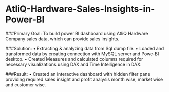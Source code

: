 # AtliQ-Hardware-Sales-Insights-in-Power-BI

###Primary Goal: To build power BI dashboard using AtliQ Hardware Company sales data, which can provide sales insights.

###Solution: 
•	Extracting & analyzing data from Sql dump file.
•	Loaded and transformed data by creating connection with MySQL server and Powe-BI desktop.
•	Created Measures and calculated columns required for necessary visualizations using DAX and Time Intelligence in DAX.

###Result:
•	Created an interactive dashboard with hidden filter pane providing required sales insight and profit analysis month wise, market wise and customer wise.
